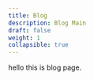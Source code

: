 ```yaml
---
title: Blog
description: Blog Main
draft: false
weight: 1
collapsible: true
---
```


hello this is blog page.